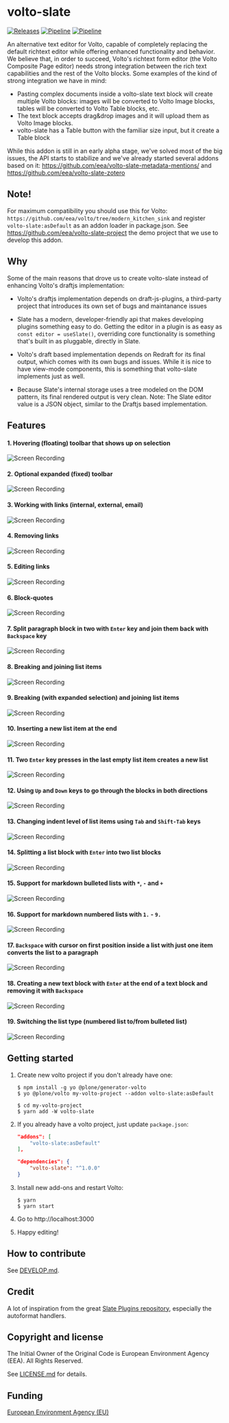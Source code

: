 # volto-slate
[![Releases](https://img.shields.io/github/v/release/eea/volto-slate)](https://github.com/eea/volto-slate/releases)
[![Pipeline](https://ci.eionet.europa.eu/buildStatus/icon?job=volto-addons%2Fvolto-slate%2Fmaster&subject=master)](https://ci.eionet.europa.eu/view/Github/job/volto-addons/job/volto-slate/job/master/display/redirect)
[![Pipeline](https://ci.eionet.europa.eu/buildStatus/icon?job=volto-addons%2Fvolto-slate%2Fdevelop&subject=develop)](https://ci.eionet.europa.eu/view/Github/job/volto-addons/job/volto-slate/job/develop/display/redirect)

An alternative text editor for Volto, capable of completely replacing the default richtext editor while offering enhanced functionality and behavior. We believe that, in order to succeed, Volto's richtext form editor (the Volto Composite Page editor) needs strong integration between the rich text capabilities and the rest of the Volto blocks. Some examples of the kind of strong integration we have in mind:

- Pasting complex documents inside a volto-slate text block will create multiple Volto blocks: images will be converted to Volto Image blocks, tables will be converted to Volto Table blocks, etc.
- The text block accepts drag&drop images and it will upload them as Volto Image blocks.
- volto-slate has a Table button with the familiar size input, but it create a Table block

While this addon is still in an early alpha stage, we've solved most of the big issues, the API starts to stabilize and we've already started several addons based on it: https://github.com/eea/volto-slate-metadata-mentions/ and https://github.com/eea/volto-slate-zotero

## Note!

For maximum compatibility you should use this for Volto: `https://github.com/eea/volto/tree/modern_kitchen_sink` and register `volto-slate:asDefault` as an addon loader in package.json. See https://github.com/eea/volto-slate-project the demo project that we use to develop this addon.

## Why

Some of the main reasons that drove us to create volto-slate instead of enhancing Volto's draftjs implementation:

- Volto's draftjs implementation depends on draft-js-plugins, a third-party project that introduces its own set of bugs and maintanance issues
- Slate has a modern, developer-friendly api that makes developing plugins something easy to do. Getting the editor in a plugin is as easy as `const editor = useSlate()`, overriding core functionality is something that's built in as pluggable, directly in Slate.

- Volto's draft based implementation depends on Redraft for its final output, which comes with its own bugs and issues. While it is nice to have view-mode components, this is something that volto-slate implements just as well.
- Because Slate's internal storage uses a tree modeled on the DOM pattern, its final rendered output is very clean. Note: The Slate editor value is a JSON object, similar to the Draftjs based implementation.

## Features

#### 1. Hovering (floating) toolbar that shows up on selection
![Screen Recording](docs/source/images/1.gif)

#### 2. Optional expanded (fixed) toolbar
![Screen Recording](docs/source/images/2.gif)

#### 3. Working with links (internal, external, email)
![Screen Recording](docs/source/images/3.gif)

#### 4. Removing links
![Screen Recording](docs/source/images/4.gif)

#### 5. Editing links
![Screen Recording](docs/source/images/5.gif)

#### 6. Block-quotes
![Screen Recording](docs/source/images/6.gif)

#### 7. Split paragraph block in two with `Enter` key and join them back with `Backspace` key
![Screen Recording](docs/source/images/7.gif)

#### 8. Breaking and joining list items
![Screen Recording](docs/source/images/8.gif)

#### 9. Breaking (with expanded selection) and joining list items
![Screen Recording](docs/source/images/9.gif)

#### 10. Inserting a new list item at the end
![Screen Recording](docs/source/images/10.gif)

#### 11. Two `Enter` key presses in the last empty list item creates a new list
![Screen Recording](docs/source/images/11.gif)

#### 12. Using `Up` and `Down` keys to go through the blocks in both directions
![Screen Recording](docs/source/images/12.gif)

#### 13. Changing indent level of list items using `Tab` and `Shift-Tab` keys
![Screen Recording](docs/source/images/13.gif)

#### 14. Splitting a list block with `Enter` into two list blocks
![Screen Recording](docs/source/images/14.gif)

#### 15. Support for markdown bulleted lists with `*`, `-` and `+`
![Screen Recording](docs/source/images/15.gif)

#### 16. Support for markdown numbered lists with `1.` - `9.`
![Screen Recording](docs/source/images/16.gif)

#### 17. `Backspace` with cursor on first position inside a list with just one item converts the list to a paragraph
![Screen Recording](docs/source/images/17.gif)

#### 18. Creating a new text block with `Enter` at the end of a text block and removing it with `Backspace`
![Screen Recording](docs/source/images/18.gif)

#### 19. Switching the list type (numbered list to/from bulleted list)
![Screen Recording](docs/source/images/19.gif)

## Getting started

1. Create new volto project if you don't already have one:

   ```
   $ npm install -g yo @plone/generator-volto
   $ yo @plone/volto my-volto-project --addon volto-slate:asDefault

   $ cd my-volto-project
   $ yarn add -W volto-slate
   ```

1. If you already have a volto project, just update `package.json`:

   ```JSON
   "addons": [
       "volto-slate:asDefault"
   ],

   "dependencies": {
       "volto-slate": "^1.0.0"
   }
   ```

1. Install new add-ons and restart Volto:

   ```
   $ yarn
   $ yarn start
   ```

1. Go to http://localhost:3000

1. Happy editing!

## How to contribute

See [DEVELOP.md](https://github.com/eea/volto-slate/blob/master/DEVELOP.md).

## Credit

A lot of inspiration from the great [Slate Plugins repository](https://github.com/udecode/slate-plugins/), especially the autoformat handlers.

## Copyright and license

The Initial Owner of the Original Code is European Environment Agency (EEA).
All Rights Reserved.

See [LICENSE.md](https://github.com/eea/volto-slate/blob/master/LICENSE.md) for details.

## Funding

[European Environment Agency (EU)](http://eea.europa.eu)
